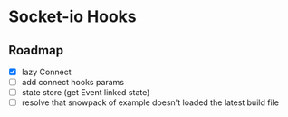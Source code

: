 # Socket-io Hooks

## Roadmap

- [x] lazy Connect
- [ ] add connect hooks params
- [ ] state store (get Event linked state)
- [ ] resolve that snowpack of example doesn't loaded the latest build file
